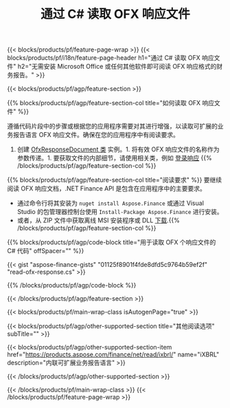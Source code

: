 ﻿---
title: 通过 C# 读取 OFX 响应文件
description: OFX 响应文件读取的示例代码。使用 API 示例代码在基于 .NET 的应用程序中读取批处理 OFX 响应文件。 
url: /zh/net/read/ofx-response/
family: finance
platformtag: net
feature: read
informat: OFX response
outformat: 
otherformats: 
---
{{< blocks/products/pf/feature-page-wrap >}}
{{< blocks/products/pf/i18n/feature-page-header h1="通过 C# 读取 OFX 响应文件" h2="无需安装 Microsoft Office 或任何其他软件即可阅读 OFX 响应格式的财务报告。" >}}

{{< blocks/products/pf/agp/feature-section >}}

{{% blocks/products/pf/agp/feature-section-col title="如何读取 OFX 响应文件" %}}

遵循代码片段中的步骤或根据您的应用程序需要对其进行增强，以读取可扩展的业务报告语言 OFX 响应文件。确保在您的应用程序中有阅读要求。

1. 创建 [OfxResponseDocument 类](https://apireference.aspose.com/finance/net/aspose.finance.ofx/ofxresponsedocument) 实例。1. 将有效 OFX 响应文件的名称作为参数传递。1. 要获取文件的内部细节，请使用相关类，例如 [登录响应](https://apireference.aspose.com/finance/net/aspose.finance.ofx.signon/signonresponse)
{{% /blocks/products/pf/agp/feature-section-col %}}

{{% blocks/products/pf/agp/feature-section-col title="阅读要求" %}}
要继续阅读 OFX 响应文档，.NET Finance API 是包含在应用程序中的主要要求。 
- 通过命令行将其安装为 ```nuget install Aspose.Finance``` 或通过 Visual Studio 的包管理器控制台使用 ```Install-Package Aspose.Finance``` 进行安装。
- 或者，从 ZIP 文件中获取离线 MSI 安装程序或 DLL [下载](https://downloads.aspose.com/finance/net).{{% /blocks/products/pf/agp/feature-section-col %}}

{{% blocks/products/pf/agp/code-block title="用于读取 OFX 个响应文件的 C# 代码" offSpacer="" %}}

{{< gist "aspose-finance-gists" "01125f8901f4fde8dfd5c9764b59ef2f" "read-ofx-response.cs" >}}

{{% /blocks/products/pf/agp/code-block %}}

{{< /blocks/products/pf/agp/feature-section >}}

{{< blocks/products/pf/main-wrap-class isAutogenPage="true" >}}

{{< blocks/products/pf/agp/other-supported-section title="其他阅读选项" subTitle="" >}}

{{< blocks/products/pf/agp/other-supported-section-item href="https://products.aspose.com/finance/net/read/ixbrl/" name="iXBRL" description="内联可扩展业务报告语言" >}}

{{< /blocks/products/pf/agp/other-supported-section >}}

{{< /blocks/products/pf/main-wrap-class >}}
{{< /blocks/products/pf/feature-page-wrap >}}